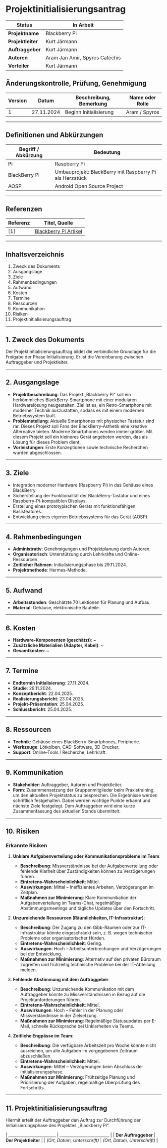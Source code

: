 # Projektinitialisierungsantrag

| **Status**             | In Arbeit |
|------------------------|-----------|
| **Projektname**        | Blackberry Pi |
| **Projektleiter**      | Kurt Järmann |
| **Auftraggeber**       | Kurt Järmann |
| **Autoren**            | Aram Jan Amir, Spyros Catéchis |
| **Verteiler**          | Kurt Järmann |

## Änderungskontrolle, Prüfung, Genehmigung

| **Version** | **Datum**  | **Beschreibung, Bemerkung** | **Name oder Rolle** |
|-------------|------------|-----------------------------|----------------------|
| 1           | 27.11.2024 | Beginn Initialisierung      | Aram / Spyros        |

---

## Definitionen und Abkürzungen

| **Begriff / Abkürzung** | **Bedeutung** |
|-------------------------|---------------|
| Pi                      | Raspberry Pi |
| BlackBerry Pi           | Umbauprojekt: BlackBerry mit Raspberry Pi als Herzstück |
|AOSP                     | Android Open Source Project|

---

## Referenzen

| **Referenz** | **Titel, Quelle** |
|--------------|-------------------|
| [1]          | [Blackberry Pi Artikel](https://magpi.raspberrypi.com/articles/blackberry-pi) |

---

## Inhaltsverzeichnis

1. Zweck des Dokuments  
2. Ausgangslage  
3. Ziele  
4. Rahmenbedingungen  
5. Aufwand  
6. Kosten  
7. Termine  
8. Ressourcen  
9. Kommunikation  
10. Risiken  
11. Projektinitialisierungsauftrag  

---

## 1. Zweck des Dokuments
Der Projektinitialisierungsauftrag bildet die verbindliche Grundlage für die Freigabe der Phase Initialisierung. Er ist die Vereinbarung zwischen Auftraggeber und Projektleiter.

---

## 2. Ausgangslage
- **Projektbeschreibung**: Das Projekt „Blackberry Pi“ soll ein herkömmliches BlackBerry-Smartphone mit einer modularen Hardwarelösung neugestalten. Ziel ist es, ein Retro-Smartphone mit moderner Technik auszustatten, sodass es mit einem modernen Betriebssystem läuft.
- **Problemstellung**: Aktuelle Smartphones mit physischer Tastatur sind rar. Dieses Projekt soll Fans der BlackBerry-Ästhetik eine kreative Alternative bieten. Moderne Smartphones werden immer größer. Mit diesem Projekt soll ein kleineres Gerät angeboten werden, das als Lösung für dieses Problem dient.
- **Vorleistungen**: Erste Konzeptideen sowie technische Recherchen wurden abgeschlossen.

---

## 3. Ziele
- Integration moderner Hardware (Raspberry Pi) in das Gehäuse eines BlackBerry.  
- Sicherstellung der Funktionalität der BlackBerry-Tastatur und eines Raspberry-Pi-kompatiblen Displays.  
- Erstellung eines prototypischen Geräts mit funktionsfähigen Basisfeatures.  
- Entwicklung eines eigenen Betriebssystems für das Gerät (AOSP).

---

## 4. Rahmenbedingungen
- **Administrativ**: Genehmigungen und Projektplanung durch Autoren.  
- **Organisatorisch**: Unterstützung durch Lehrkräfte und Online-Ressourcen.  
- **Zeitlicher Rahmen**: Initialisierungsphase bis 29.11.2024.  
- **Projektmethode**: Hermes-Methode.  

---

## 5. Aufwand
- **Arbeitsstunden**: Geschätzte 70 Lektionen für Planung und Aufbau.  
- **Material**: Gehäuse, elektronische Bauteile.

---

## 6. Kosten
- **Hardware-Komponenten (geschätzt)**: ~  
- **Zusätzliche Materialien (Adapter, Kabel)**: ~  
- **Gesamtkosten**: ~  

---

## 7. Termine
- **Endtermin Initialisierung**: 27.11.2024.  
- **Studie**: 29.11.2024.  
- **Konzeptbericht**: 22.04.2025.  
- **Realisierungsbericht**: 23.04.2025.  
- **Projekt-Präsentation**: 25.04.2025.  
- **Schlussbericht**: 25.04.2025.  

---

## 8. Ressourcen
- **Technik**: Gehäuse eines BlackBerry-Smartphones, Peripherie.  
- **Werkzeuge**: Lötkolben, CAD-Software, 3D-Drucker.  
- **Support**: Online-Tools / Recherche, Lehrkraft.

---

## 9. Kommunikation
- **Stakeholder**: Auftraggeber, Autoren und Projektleiter.  
- **Form**: Zusammensetzung der Gruppenmitglieder beim Praxistraining, um den aktuellen Projektstatus zu besprechen. Die Ergebnisse werden schriftlich festgehalten. Dabei werden wichtige Punkte erkannt und nächste Ziele festgelegt. Dem Auftraggeber wird eine kurze Zusammenfassung des aktuellen Stands übermittelt.

---

## 10. Risiken
### Erkannte Risiken

1. **Unklare Aufgabenverteilung oder Kommunikationsprobleme im Team**:  
   - **Beschreibung**: Missverständnisse bei der Aufgabenverteilung oder fehlende Klarheit über Zuständigkeiten können zu Verzögerungen führen.  
   - **Eintretens-Wahrscheinlichkeit**: Mittel.  
   - **Auswirkungen**: Mittel – Ineffizientes Arbeiten, Verzögerungen im Zeitplan.  
   - **Maßnahmen zur Minimierung**: Klare Kommunikation der Aufgabenverteilung im Teams-Chat, regelmäßige Abstimmungsmeetings und tägliche Updates über den Fortschritt.  

2. **Unzureichende Ressourcen (Räumlichkeiten, IT-Infrastruktur)**:  
   - **Beschreibung**: Der Zugang zu den Gibb-Räumen oder zur IT-Infrastruktur könnte eingeschränkt sein, z. B. wegen technischer Probleme oder organisatorischer Hürden.  
   - **Eintretens-Wahrscheinlichkeit**: Gering.  
   - **Auswirkungen**: Hoch – Arbeitsunterbrechungen und Verzögerungen bei der Entwicklung.  
   - **Maßnahmen zur Minimierung**: Alternativ auf den privaten Büroraum zugreifen und frühzeitig technische Probleme bei der IT-Abteilung melden.  

3. **Fehlende Abstimmung mit dem Auftraggeber**:  
   - **Beschreibung**: Unzureichende Kommunikation mit dem Auftraggeber könnte zu Missverständnissen in Bezug auf die Projektanforderungen führen.  
   - **Eintretens-Wahrscheinlichkeit**: Mittel.  
   - **Auswirkungen**: Hoch – Fehler in der Planung oder Missverständnisse in der Zielsetzung.  
   - **Maßnahmen zur Minimierung**: Regelmäßige Statusupdates per E-Mail, schnelle Rücksprache bei Unklarheiten via Teams.  

4. **Zeitliche Engpässe im Team**:  
   - **Beschreibung**: Die verfügbare Arbeitszeit pro Woche könnte nicht ausreichen, um alle Aufgaben im vorgegebenen Zeitraum abzuschließen.  
   - **Eintretens-Wahrscheinlichkeit**: Mittel.  
   - **Auswirkungen**: Mittel – Verzögerungen beim Abschluss der Initialisierungsphase.  
   - **Maßnahmen zur Minimierung**: Frühzeitige Planung und Priorisierung der Aufgaben, regelmäßige Überprüfung des Fortschritts.  

---

## 11. Projektinitialisierungsauftrag
Hiermit erteilt der Auftraggeber den Auftrag zur Durchführung der Initialisierungsphase des Projektes „Blackberry Pi“.

| ________________________ | _________________________ |
| **Der Auftraggeber**     | **Der Projektleiter**    |
| *(Ort, Datum, Unterschrift)* | *(Ort, Datum, Unterschrift)* |
